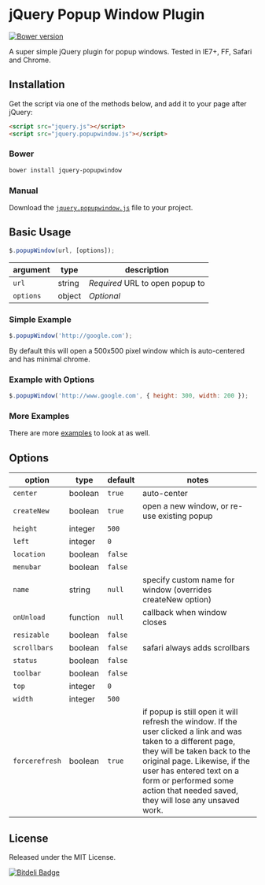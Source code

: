 # jQuery Popup Window Plugin

[![Bower version](https://badge.fury.io/bo/jquery-popupwindow.png)](http://badge.fury.io/bo/jquery-popupwindow)

A super simple jQuery plugin for popup windows. Tested in IE7+, FF, Safari and
Chrome.

## Installation

Get the script via one of the methods below, and add it to your page after
jQuery:

```html
<script src="jquery.js"></script>
<script src="jquery.popupwindow.js"></script>
```

### Bower

```bash
bower install jquery-popupwindow
```

### Manual

Download the [`jquery.popupwindow.js`][script] file to your project.

## Basic Usage

```javascript
$.popupWindow(url, [options]);
```

| argument   | type   | description                     |
|------------|--------|---------------------------------|
| `url`      | string | *Required* URL to open popup to |
| `options`  | object | *Optional*                      |

### Simple Example

```javascript
$.popupWindow('http://google.com');
```

By default this will open a 500x500 pixel window which is auto-centered and has
minimal chrome.

### Example with Options

```javascript
$.popupWindow('http://www.google.com', { height: 300, width: 200 });
```

### More Examples

There are more [examples] to look at as well.

## Options

| option       | type     | default | notes |
|--------------|----------|---------|-------|
| `center`     | boolean  | `true`  | auto-center |
| `createNew`  | boolean  | `true`  | open a new window, or re-use existing popup |
| `height`     | integer  | `500`   |       |
| `left`       | integer  | `0`     |       |
| `location`   | boolean  | `false` |       |
| `menubar`    | boolean  | `false` |       |
| `name`       | string   | `null`  | specify custom name for window (overrides createNew option) |
| `onUnload`   | function | `null`  | callback when window closes |
| `resizable`  | boolean  | `false` |       |
| `scrollbars` | boolean  | `false` | safari always adds scrollbars |
| `status`     | boolean  | `false` |       |
| `toolbar`    | boolean  | `false` |       |
| `top`        | integer  | `0`     |       |
| `width`      | integer  | `500`   |       |
| `forcerefresh`|boolean  | `true`  | if popup is still open it will refresh the window. If the user clicked a link and was taken to a different page, they will be taken back to the original page. Likewise, if the user has entered text on a form or performed some action that needed saved, they will lose any unsaved work.

## License

Released under the MIT License.

[![Bitdeli Badge](https://d2weczhvl823v0.cloudfront.net/mkdynamic/jquery-popupwindow/trend.png)](https://bitdeli.com/free "Bitdeli Badge")

[script]: https://github.com/mkdynamic/jquery-popupwindow/raw/master/jquery.popupwindow.js
[examples]: https://github.com/mkdynamic/jquery-popupwindow/blob/master/example.html
